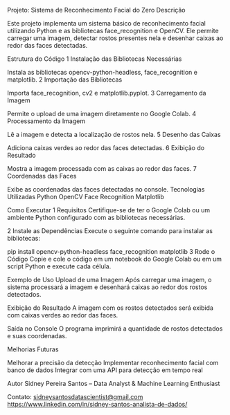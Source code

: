  Projeto: Sistema de Reconhecimento Facial do Zero
   Descrição
   
Este projeto implementa um sistema básico de reconhecimento facial utilizando Python e as bibliotecas face_recognition e OpenCV. Ele permite carregar uma imagem, detectar rostos presentes nela e desenhar caixas ao redor das faces detectadas.

 Estrutura do Código
1 Instalação das Bibliotecas Necessárias

Instala as bibliotecas opencv-python-headless, face_recognition e matplotlib.
2 Importação das Bibliotecas

Importa face_recognition, cv2 e matplotlib.pyplot.
3 Carregamento da Imagem

Permite o upload de uma imagem diretamente no Google Colab.
4 Processamento da Imagem

Lê a imagem e detecta a localização de rostos nela.
5 Desenho das Caixas

Adiciona caixas verdes ao redor das faces detectadas.
6 Exibição do Resultado

Mostra a imagem processada com as caixas ao redor das faces.
7 Coordenadas das Faces

Exibe as coordenadas das faces detectadas no console.
   Tecnologias Utilizadas
Python 
OpenCV 
Face Recognition 
Matplotlib 

   Como Executar
1 Requisitos
Certifique-se de ter o Google Colab ou um ambiente Python configurado com as bibliotecas necessárias.

2 Instale as Dependências
Execute o seguinte comando para instalar as bibliotecas:

pip install opencv-python-headless face_recognition matplotlib
3 Rode o Código
Copie e cole o código em um notebook do Google Colab ou em um script Python e execute cada célula.

   Exemplo de Uso
 Upload de uma Imagem
Após carregar uma imagem, o sistema processará a imagem e desenhará caixas ao redor dos rostos detectados.

   Exibição do Resultado
A imagem com os rostos detectados será exibida com caixas verdes ao redor das faces.

   Saída no Console
O programa imprimirá a quantidade de rostos detectados e suas coordenadas.

   Melhorias Futuras
   
 Melhorar a precisão da detecção
 Implementar reconhecimento facial com banco de dados
 Integrar com uma API para detecção em tempo real

 Autor
 Sidney Pereira Santos – Data Analyst & Machine Learning Enthusiast

 Contato: sidneysantosdatascientist@gmail.com
 https://www.linkedin.com/in/sidney-santos-analista-de-dados/
